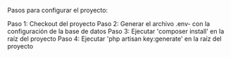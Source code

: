 
Pasos para configurar el proyecto:

Paso 1: Checkout del proyecto
Paso 2: Generar el archivo .env- con la configuración de la base de datos
Paso 3: Ejecutar 'composer install' en la raíz del proyecto
Paso 4: Ejecutar 'php artisan key:generate' en la raíz del proyecto
